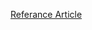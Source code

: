 [Referance Article](https://dev.to/aymanemx/building-a-full-text-search-app-using-django-docker-and-elasticsearch-3bai)
